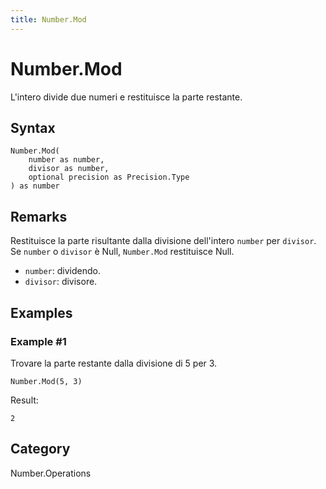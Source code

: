 ```yaml
---
title: Number.Mod
---
```


# Number.Mod


L&#39;intero divide due numeri e restituisce la parte restante.


## Syntax

```powerquery
Number.Mod(
    number as number,
    divisor as number,
    optional precision as Precision.Type
) as number
```


## Remarks

Restituisce la parte risultante dalla divisione dell'intero <code>number</code> per <code>divisor</code>.    Se <code>number</code> o <code>divisor</code> è Null, <code>Number.Mod</code> restituisce Null.      <ul>        <li><code>number</code>: dividendo.</li>        <li><code>divisor</code>: divisore.</li>      </ul>


## Examples

### Example #1 
Trovare la parte restante dalla divisione di 5 per 3.
```powerquery
Number.Mod(5, 3)
```

Result: 
```powerquery
2
```




## Category
Number.Operations
